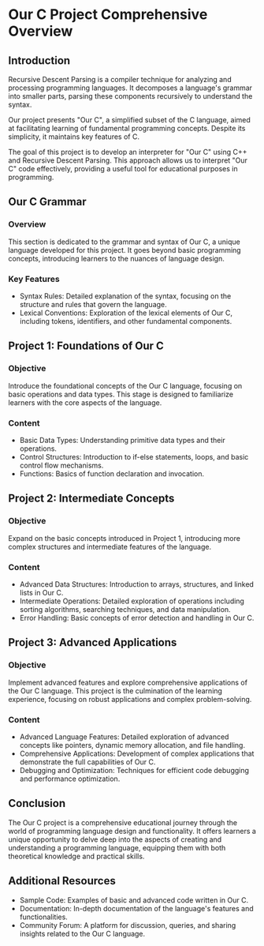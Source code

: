 
# Our C Project Comprehensive Overview

## Introduction

Recursive Descent Parsing is a compiler technique for analyzing and processing programming languages. It decomposes a language's grammar into smaller parts, parsing these components recursively to understand the syntax.

Our project presents "Our C", a simplified subset of the C language, aimed at facilitating learning of fundamental programming concepts. Despite its simplicity, it maintains key features of C.

The goal of this project is to develop an interpreter for "Our C" using C++ and Recursive Descent Parsing. This approach allows us to interpret "Our C" code effectively, providing a useful tool for educational purposes in programming.


## Our C Grammar
### Overview
This section is dedicated to the grammar and syntax of Our C, a unique language developed for this project. It goes beyond basic programming concepts, introducing learners to the nuances of language design.
### Key Features
- Syntax Rules: Detailed explanation of the syntax, focusing on the structure and rules that govern the language.
- Lexical Conventions: Exploration of the lexical elements of Our C, including tokens, identifiers, and other fundamental components.

## Project 1: Foundations of Our C
### Objective
Introduce the foundational concepts of the Our C language, focusing on basic operations and data types. This stage is designed to familiarize learners with the core aspects of the language.
### Content
- Basic Data Types: Understanding primitive data types and their operations.
- Control Structures: Introduction to if-else statements, loops, and basic control flow mechanisms.
- Functions: Basics of function declaration and invocation.

## Project 2: Intermediate Concepts
### Objective
Expand on the basic concepts introduced in Project 1, introducing more complex structures and intermediate features of the language.
### Content
- Advanced Data Structures: Introduction to arrays, structures, and linked lists in Our C.
- Intermediate Operations: Detailed exploration of operations including sorting algorithms, searching techniques, and data manipulation.
- Error Handling: Basic concepts of error detection and handling in Our C.

## Project 3: Advanced Applications
### Objective
Implement advanced features and explore comprehensive applications of the Our C language. This project is the culmination of the learning experience, focusing on robust applications and complex problem-solving.
### Content
- Advanced Language Features: Detailed exploration of advanced concepts like pointers, dynamic memory allocation, and file handling.
- Comprehensive Applications: Development of complex applications that demonstrate the full capabilities of Our C.
- Debugging and Optimization: Techniques for efficient code debugging and performance optimization.

## Conclusion
The Our C project is a comprehensive educational journey through the world of programming language design and functionality. It offers learners a unique opportunity to delve deep into the aspects of creating and understanding a programming language, equipping them with both theoretical knowledge and practical skills.

## Additional Resources
- Sample Code: Examples of basic and advanced code written in Our C.
- Documentation: In-depth documentation of the language's features and functionalities.
- Community Forum: A platform for discussion, queries, and sharing insights related to the Our C language.

